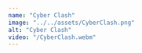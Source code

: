 ```yaml
---
name: "Cyber Clash"
image: "../../assets/CyberClash.png"
alt: "Cyber Clash"
video: "/CyberClash.webm"
---
```


